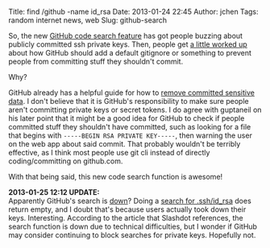 Title: find /github -name id_rsa
Date: 2013-01-24 22:45
Author: jchen
Tags: random internet news, web
Slug: github-search

So, the new [GitHub code search feature][] has got people buzzing about
publicly committed ssh private keys. Then, people get [a little worked
up][] about how GitHub should add a default gitignore or something to
prevent people from committing stuff they shouldn't commit.

Why?

GitHub already has a helpful guide for how to [remove committed
sensitive data][]. I don't believe that it is GitHub's responsibility to
make sure people aren't committing private keys or secret tokens. I do
agree with guptaneil on his later point that it might be a good idea for
GitHub to check if people committed stuff they shouldn't have committed,
such as looking for a file that begins with
`-----BEGIN RSA PRIVATE KEY-----`, then warning the user on the web app
about said commit. That probably wouldn't be terribly effective, as I
think most people use git cli instead of directly coding/committing on
github.com.

With that being said, this new code search function is awesome!

**2013-01-25 12:12 UPDATE:**  
Apparently GitHub's search is [down][]? Doing a [search for
.ssh/id\_rsa][] does return empty, and I doubt that's because users
actually took down their keys. Interesting. According to the article
that Slashdot references, the search function is down due to technical
difficulties, but I wonder if GitHub may consider continuing to block
searches for private keys. Hopefully not.

  [GitHub code search feature]: https://github.com/blog/1381-a-whole-new-code-search
    "github code search"
  [a little worked up]: http://news.ycombinator.com/item?id=5105609
  [remove committed sensitive data]: https://help.github.com/articles/remove-sensitive-data
    "github remove sensitive data"
  [down]: http://it.slashdot.org/story/13/01/25/132203/github-kills-search-after-hundreds-of-private-keys-exposed
  [search for .ssh/id\_rsa]: https://github.com/search?q=path%3A.ssh%2Fid_rsa&type=Code&ref=searchresults
    "github search for .ssh/id_rsa"
